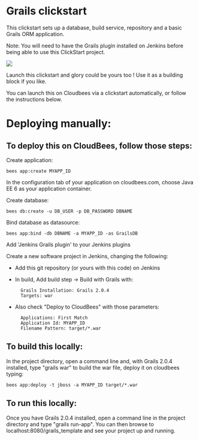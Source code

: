 # Grails clickstart

This clickstart sets up a database, build service, repository and a 
basic Grails ORM application. 

Note: You will need to have the Grails plugin installed on Jenkins before being able to use this ClickStart project.

<a 
href="https://grandcentral.cloudbees.com/?CB_clickstart=https://raw.github.com/CloudBees-Community/grails_template/master/clickstart.json"><img 
src="https://s3.amazonaws.com/cloudbees-downloads/clickstart/clickstart-now.png"/></a>

Launch this clickstart and glory could be yours too ! Use it as a 
building block if you like.

You can launch this on Cloudbees via a clickstart automatically, or 
follow the instructions below. 

# Deploying manually:

## To deploy this on CloudBees, follow those steps:

Create application:

    bees app:create MYAPP_ID

In the configuration tab of your application on cloudbees.com, choose Java EE 6 as your application container.

Create database:

    bees db:create -u DB_USER -p DB_PASSWORD DBNAME

Bind database as datasource:

    bees app:bind -db DBNAME -a MYAPP_ID -as GrailsDB

Add 'Jenkins Grails plugin' to your Jenkins plugins

Create a new software project in Jenkins, changing the following:

* Add this git repository (or yours with this code) on Jenkins
* In build, Add build step -> Build with Grails with:

        Grails Installation: Grails 2.0.4
        Targets: war

* Also check "Deploy to CloudBees" with those parameters:

        Applications: First Match
        Application Id: MYAPP_ID
        Filename Pattern: target/*.war

## To build this locally:

In the project directory, open a command line and, with Grails 2.0.4 installed, type "grails war" to build the war file, deploy it on cloudbees typing:

    bees app:deploy -t jboss -a MYAPP_ID target/*.war

## To run this locally:

Once you have Grails 2.0.4 installed, open a command line in the project directory and type "grails run-app". You can then browse to localhost:8080/grails_template and see your project up and running.

